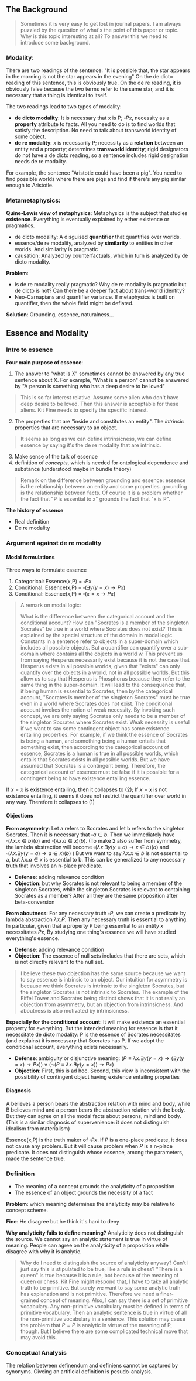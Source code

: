 ## The Background

> Sometimes it is very easy to get lost in journal papers. I am always puzzled by the question of what's the point of this paper or topic. Why is this topic interesting at all? To answer this we need to introduce some background.

### Modality:

There are two readings of the sentence: "It is possible that, the star appears in the morning is not the star appears in the evening" 
On the de dicto reading of this sentence, this is obviously true. On the de re reading, it is obviously false because the two terms refer to the same star, and it is necessary that a thing is identical to itself.

The two readings lead to two types of modality:

- **de dicto modality**: It is necessary that x is P; $\square Px$, necessity as a **property** attribute to facts. All you need to do is to find worlds that satisfy the description. No need to talk about transworld identity of some object.
- **de re modality**: x is necessarily P; necessity as a **relation** between an entity and a property; determines **transworld identity**; rigid designators do not have a de dicto reading, so a sentence includes rigid designation needs de re modality.

For example, the sentence "Aristotle could have been a pig". You need to find possible worlds where there are pigs and find if there's any pig similar enough to Aristotle.

### Metametaphysics:

**Quine-Lewis view of metaphysics**: Metaphysics is the subject that studies **existence**. Everything is eventually explained by either existence or pragmatics.

- de dicto modality: A disguised **quantifier** that quantifies over worlds.
- essence/de re modality, analyzed by **similarity** to entities in other worlds. And similarity is pragmatic
- causation: Analyzed by counterfactuals, which in turn is analyzed by de dicto modality.

**Problem**: 

- is de re modality really pragmatic? Why de re modality is pragmatic but de dicto is not? Can there be a deeper fact about trans-world identity?
- Neo-Carnapians and quantifier variance. If metaphysics is built on quantifier, then the whole field might be deflated.

**Solution**: Grounding, essence, naturalness...

## Essence and Modality

### Intro to essence

**Four main purpose of essence**:

1. The answer to "what is X" sometimes cannot be answered by any true sentence about X. For example, "What is a person" cannot be answered by "A person is something who has a deep desire to be loved"

> This is so far interest relative. Assume some alien who don't have deep desire to be loved. Then this answer is acceptable for these aliens. Kit Fine needs to specify the specific interest. 

2. The properties that are "inside and constitutes an entity". The *intrinsic* properties that are necessary to an object.

> It seems as long as we can define intrinsicness, we can define essence by saying it's the de re modality that are intrinsic.

3. Make sense of the talk of essence
4. definition of *concepts*, which is needed for ontological dependence and substance (understood maybe in bundle theory)

> Remark on the difference between grounding and essence: essence is the relationship between an entity and some properties. grounding is the relationship between facts. Of course it is a problem whether the fact that "P is essential to x" grounds the fact that "x is P".

**The history of essence**

- Real definition
- De re modality

### Argument against de re modality

#### Modal formulations

Three ways to formulate essence

1. Categorical: Essence(x,P) = $\square Px$
2. Conditional: Essence(x,P) = $\square (\exists y (y=x) \rightarrow Px)$
3. Conditional: Essence(x,P) = $\square (x=x \rightarrow Px)$

> A remark on modal logic: 
>
> What is the difference between the categorical account and the conditional account? How can "Socrates is a member of the singleton Socrates" be true in a world where Socrates does not exist?
> This is explained by the special structure of the domain in modal logic. Constants in a sentence refer to objects in a super-domain which includes all possible objects. But a quantifier can quantify over a sub-domain where contains all the objects in a world w. This prevent us from saying Hesperus necessarily exist because it is not the case that Hesperus exists in all possible worlds, given that "exists" can only quantify over the objects in a world, not in all possible worlds. But this allow us to say that Hesperus is Phosphorus because they refer to the same thing in the super-domain.
> It will lead to the consequence that, if being human is essential to Socrates, then by the categorical account, "Socrates is member of the singleton Socrates" must be true even in a world where Socrates does not exist. The conditional account invokes the notion of weak necessity. By invoking such concept, we are only saying Socrates only needs to be a member of the singleton Socrates where Socrates exist. Weak necessity is useful if we want to say some contingent object has some existence entailing properties. For example, if we think the essence of Socrates is being a human, and something being a human entails that something exist, then according to the categorical account of essence, Socrates is a human is true in all possible worlds, which entails that Socrates exists in all possible worlds. But we have assumed that Socrates is a contingent being. Therefore, the categorical account of essence must be false if it is possible for a contingent being to have existence entailing essence.

If $x=x$ is existence entailing, then it collapses to (2); If $x=x$ is not existence entailing, it seems it does not restrict the quantifier over world in any way. Therefore it collapses to (1)

#### Objections

**From asymmetry**: Let a refers to Socrates and let b refers to the singleton Socrates. Then it is necessary that $\square a \in b$. Then we immediately have $\square (\lambda x. x \in b)(a)$ and $\square (\lambda x. a \in x)(b)$. (To make 2 also suffer from symmetry, the lambda abstraction will become $\square (\lambda x. \exists y (y = a) \rightarrow x \in b)(a)$ and $\square (\lambda x. \exists y (y = a) \rightarrow a \in x)(b)$ ) But we want to say $\lambda x. x \in b$ is not essential to a, but $\lambda x. a \in x$ is essential to b. This can be generalized to any necessary truth that involves an n-place predicate.

- **Defense**: adding relevance condition
- **Objection**: but why Socrates is not relevant to being a member of the singleton Socrates, while the singleton Socrates is relevant to containing Socrates as a member? After all they are the same proposition after beta-conversion

**From aboutness**: For any necessary truth $\square P$, we can create a predicate by lambda abstraction $\lambda x.P$. Then any necessary truth is essential to anything. In particular, given that a property P being essential to an entity x necessitates $Px$, By studying one thing's essence we will have studied everything's essence.

- **Defense**: adding relevance condition
- **Objection**: The essence of null sets includes that there are sets, which is not directly relevant to the null set.

> I believe these two objection has the same source because we want to say essence is intrinsic to an object. Our intuition for asymmetry is because we think Socrates is intrinsic to the singleton Socrates, but the singleton Socrates is not intrinsic to Socrates. The example of the Eiffel Tower and Socrates being distinct shows that it is not really an objection from asymmetry, but an objection from intrinsicness. And aboutness is also motivated by intrinsicness.

**Especially for the conditional account**: It will make existence an essential property for everything. But the intended meaning for essence is that it necessitate de dicto modality: P is the essence of Socrates necessitates (and explains) it is necessary that Socrates has P. If we adopt the conditional account, everything exists necessarily.

- **Defense**: ambiguity or disjunctive meaning: $(P\equiv \lambda x. \exists y(y=x)\rightarrow (\exists y (y=x) \rightarrow Px)) \lor (\neg (P\equiv \lambda x. \exists y(y=x)) \rightarrow Px)$
- **Objection**: First, this is ad hoc. Second, this view is inconsistent with the possibility of contingent object having existence entailing properties

#### Diagnosis

A believes a person bears the abstraction relation with mind and body, while B believes mind and a person bears the abstraction relation with the body. But they can agree on all the modal facts about persons, mind and body. (This is a similar diagnosis of supervenience: it does not distinguish idealism from materialism)

Essence(x,P) is the truth maker of $\square Px$. If $P$ is a one-place predicate, it does not cause any problem. But it will cause problem when $P$ is a n-place predicate. It does not distinguish whose essence, among the parameters, made the sentence true.

### Definition

- The meaning of a concept grounds the analyticity of a proposition
- The essence of an object grounds the necessity of a fact

**Problem**: which meaning determines the analyticity may be relative to concept scheme.

**Fine**: He disagree but he think it's hard to deny

**Why analyticity fails to define meaning?** Analyticity does not distinguish the source. We cannot say an analytic statement is true in virtue of meaning. People can agree on the analyticity of a proposition while disagree with why it is analytic.

> Why do I need to distinguish the source of analyticity anyway? Can't I just say this is stipulated to be true, like a rule in chess? "There is a queen" is true because it is a rule, bot because of the meaning of queen or chess.
> Kit Fine might respond that, I have to take all analytic truth to be primitive. But surely we want to say some analytic truth has explanation and is not primitive. Therefore we need a finer-grained concept of meaning.
> Also, I can say there is a set of primitive vocabulary. Any non-primitive vocabulary must be defined in terms of primitive vocabulary. Then an analytic sentence is true in virtue of all the non-primitive vocabulary in a sentence. This solution may cause the problem that $P=P$ is analytic in virtue of the meaning of P, though. But I believe there are some complicated technical move that may avoid this.

### Conceptual Analysis

The relation between definendum and definiens cannot be captured by synonyms. Giveing an artificial definition is pesudo-analysis.